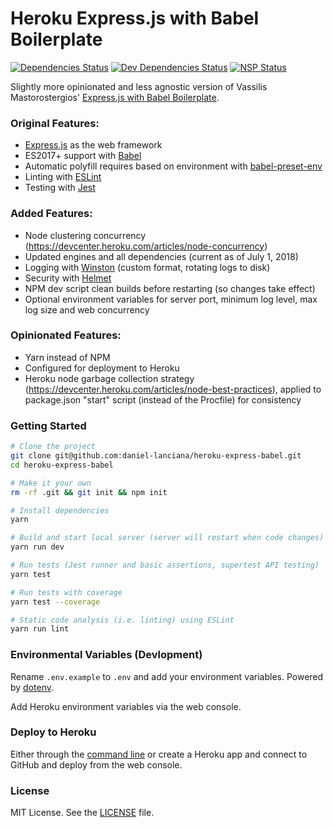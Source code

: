 # Heroku Express.js with Babel Boilerplate

[![Dependencies Status](https://david-dm.org/daniel-lanciana/heroku-express-babel/status.svg)](https://david-dm.org/daniel-lanciana/heroku-express-babel)
[![Dev Dependencies Status](https://david-dm.org/daniel-lanciana/heroku-express-babel/dev-status.svg)](https://david-dm.org/daniel-lanciana/heroku-express-babel)
[![NSP Status](https://nodesecurity.io/orgs/daniel-lanciana/projects/505f74f1-0ff2-4ac0-98e1-441146324228/badge)](https://nodesecurity.io/orgs/daniel-lanciana/projects/505f74f1-0ff2-4ac0-98e1-441146324228)

Slightly more opinionated and less agnostic version of Vassilis Mastorostergios' [Express.js with Babel Boilerplate](https://github.com/vmasto/express-babel).

### Original Features:
- [Express.js](https://expressjs.com/) as the web framework
- ES2017+ support with [Babel](https://babeljs.io/)
- Automatic polyfill requires based on environment with [babel-preset-env](https://github.com/babel/babel-preset-env)
- Linting with [ESLint](http://eslint.org/)
- Testing with [Jest](https://facebook.github.io/jest/)

### Added Features:
- Node clustering concurrency (https://devcenter.heroku.com/articles/node-concurrency)
- Updated engines and all dependencies (current as of July 1, 2018)
- Logging with [Winston](https://github.com/winstonjs/winston) (custom format, rotating logs to disk)
- Security with [Helmet](https://github.com/helmetjs/helmet)
- NPM dev script clean builds before restarting (so changes take effect)
- Optional environment variables for server port, minimum log level, max log size and web concurrency

### Opinionated Features:
- Yarn instead of NPM
- Configured for deployment to Heroku
- Heroku node garbage collection strategy (https://devcenter.heroku.com/articles/node-best-practices), applied to package.json "start" script (instead of the Procfile) for consistency

### Getting Started

```sh
# Clone the project
git clone git@github.com:daniel-lanciana/heroku-express-babel.git
cd heroku-express-babel

# Make it your own
rm -rf .git && git init && npm init

# Install dependencies
yarn

# Build and start local server (server will restart when code changes)
yarn run dev

# Run tests (Jest runner and basic assertions, supertest API testing)
yarn test

# Run tests with coverage
yarn test --coverage

# Static code analysis (i.e. linting) using ESLint
yarn run lint
```

### Environmental Variables (Devlopment)

Rename `.env.example` to `.env` and add your environment variables. Powered by [dotenv](https://www.npmjs.com/package/dotenv).

Add Heroku environment variables via the web console.

### Deploy to Heroku

Either through the [command line](https://devcenter.heroku.com/articles/getting-started-with-nodejs#introduction) or create a Heroku app and connect to GitHub and deploy from the web console.

### License

MIT License. See the [LICENSE](LICENSE) file.
